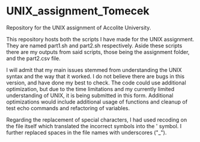 # UNIX_assignment_Tomecek
Repository for the UNIX assignment of Accolite University.

This repository hosts both the scripts I have made for the UNIX assignment. They are named part1.sh and part2.sh respectively. Aside these scripts there are my outputs from said scripts, those being the assignment folder, and the part2.csv file.

I will admit that my main issues stemmed from understanding the UNIX syntax and the way that it worked. I do not believe there are bugs in this version, and have done my best to check. The code could use additional optimization, but due to the time limitations and my currently limited understanding of UNIX, it is being submitted in this form. Additional optimizations would include additional usage of functions and cleanup of test echo commands and refactoring of variables.

Regarding the replacement of special characters, I had used recoding on the file itself which translated the incorrect symbols into the ' symbol. I further replaced spaces in the file names with underscores ("_").
